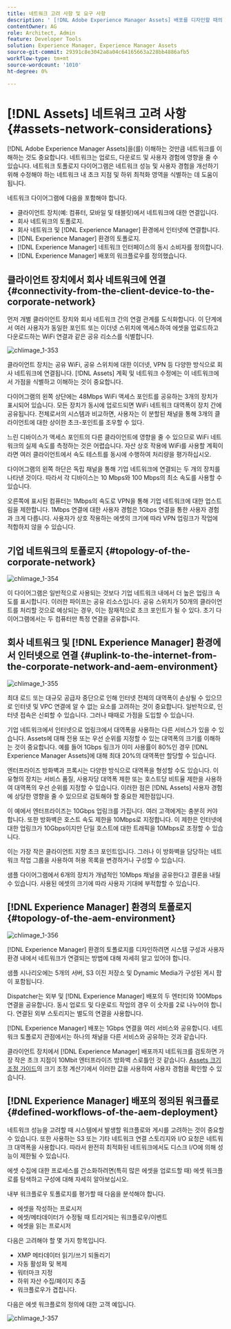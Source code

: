 ```yaml
---
title: 네트워크 고려 사항 및 요구 사항
description: ' [!DNL Adobe Experience Manager Assets] 배포를 디자인할 때의 네트워크 고려 사항에 대해 설명합니다.'
contentOwner: AG
role: Architect, Admin
feature: Developer Tools
solution: Experience Manager, Experience Manager Assets
source-git-commit: 29391c8e3042a8a04c64165663a228bb4886afb5
workflow-type: tm+mt
source-wordcount: '1010'
ht-degree: 0%

---
```


# [!DNL Assets] 네트워크 고려 사항 {#assets-network-considerations}

[!DNL Adobe Experience Manager Assets]을(를) 이해하는 것만큼 네트워크를 이해하는 것도 중요합니다. 네트워크는 업로드, 다운로드 및 사용자 경험에 영향을 줄 수 있습니다. 네트워크 토폴로지 다이어그램은 네트워크 성능 및 사용자 경험을 개선하기 위해 수정해야 하는 네트워크 내 초크 지점 및 하위 최적화 영역을 식별하는 데 도움이 됩니다.

네트워크 다이어그램에 다음을 포함해야 합니다.

* 클라이언트 장치(예: 컴퓨터, 모바일 및 태블릿)에서 네트워크에 대한 연결입니다.
* 회사 네트워크의 토폴로지.
* 회사 네트워크 및 [!DNL Experience Manager] 환경에서 인터넷에 연결합니다.
* [!DNL Experience Manager] 환경의 토폴로지.
* [!DNL Experience Manager] 네트워크 인터페이스의 동시 소비자를 정의합니다.
* [!DNL Experience Manager] 배포의 워크플로우를 정의했습니다.

## 클라이언트 장치에서 회사 네트워크에 연결 {#connectivity-from-the-client-device-to-the-corporate-network}

먼저 개별 클라이언트 장치와 회사 네트워크 간의 연결 관계를 도식화합니다. 이 단계에서 여러 사용자가 동일한 포인트 또는 이더넷 스위치에 액세스하여 에셋을 업로드하고 다운로드하는 WiFi 연결과 같은 공유 리소스를 식별합니다.

![chlimage_1-353](assets/chlimage_1-353.png)

클라이언트 장치는 공유 WiFi, 공유 스위치에 대한 이더넷, VPN 등 다양한 방식으로 회사 네트워크에 연결됩니다. [!DNL Assets] 계획 및 네트워크 수정에는 이 네트워크에서 가점을 식별하고 이해하는 것이 중요합니다.

다이어그램의 왼쪽 상단에는 48Mbps WiFi 액세스 포인트를 공유하는 3개의 장치가 표시되어 있습니다. 모든 장치가 동시에 업로드되면 WiFi 네트워크 대역폭이 장치 간에 공유됩니다. 전체로서의 시스템과 비교하면, 사용자는 이 분할된 채널을 통해 3개의 클라이언트에 대한 상이한 초크-포인트를 조우할 수 있다.

느린 디바이스가 액세스 포인트의 다른 클라이언트에 영향을 줄 수 있으므로 WiFi 네트워크의 실제 속도를 측정하는 것은 어렵습니다. 자산 상호 작용에 WiFi를 사용할 계획이라면 여러 클라이언트에서 속도 테스트를 동시에 수행하여 처리량을 평가하십시오.

다이어그램의 왼쪽 하단은 독립 채널을 통해 기업 네트워크에 연결되는 두 개의 장치를 나타낸 것이다. 따라서 각 디바이스는 10 Mbps와 100 Mbps의 최소 속도를 사용할 수 있습니다.

오른쪽에 표시된 컴퓨터는 1Mbps의 속도로 VPN을 통해 기업 네트워크에 대한 업스트림을 제한합니다. 1Mbps 연결에 대한 사용자 경험은 1Gbps 연결을 통한 사용자 경험과 크게 다릅니다. 사용자가 상호 작용하는 에셋의 크기에 따라 VPN 업링크가 작업에 적합하지 않을 수 있습니다.

## 기업 네트워크의 토폴로지 {#topology-of-the-corporate-network}

![chlimage_1-354](assets/chlimage_1-354.png)

이 다이어그램은 일반적으로 사용되는 것보다 기업 네트워크 내에서 더 높은 업링크 속도를 표시합니다. 이러한 파이프는 공유 리소스입니다. 공유 스위치가 50개의 클라이언트를 처리할 것으로 예상되는 경우, 이는 잠재적으로 초크 포인트가 될 수 있다. 초기 다이어그램에서는 두 컴퓨터만 특정 연결을 공유합니다.

## 회사 네트워크 및 [!DNL Experience Manager] 환경에서 인터넷으로 연결 {#uplink-to-the-internet-from-the-corporate-network-and-aem-environment}

![chlimage_1-355](assets/chlimage_1-355.png)

최대 로드 또는 대규모 공급자 중단으로 인해 인터넷 전체의 대역폭이 손상될 수 있으므로 인터넷 및 VPC 연결에 알 수 없는 요소를 고려하는 것이 중요합니다. 일반적으로, 인터넷 접속은 신뢰할 수 있습니다. 그러나 때때로 가점을 도입할 수 있습니다.

기업 네트워크에서 인터넷으로 업링크에서 대역폭을 사용하는 다른 서비스가 있을 수 있습니다. Assets에 대해 전용 또는 우선 순위를 지정할 수 있는 대역폭의 크기를 이해하는 것이 중요합니다. 예를 들어 1Gbps 링크가 이미 사용률이 80%인 경우 [!DNL Experience Manager Assets]에 대해 최대 20%의 대역폭만 할당할 수 있습니다.

엔터프라이즈 방화벽과 프록시는 다양한 방식으로 대역폭을 형성할 수도 있습니다. 이 유형의 장치는 서비스 품질, 사용자당 대역폭 제한 또는 호스트당 비트율 제한을 사용하여 대역폭의 우선 순위를 지정할 수 있습니다. 이러한 점은 [!DNL Assets] 사용자 경험에 상당한 영향을 줄 수 있으므로 검토해야 할 중요한 제한점입니다.

이 예에서 엔터프라이즈는 10Gbps 업링크를 가집니다. 여러 고객에게는 충분히 커야 합니다. 또한 방화벽은 호스트 속도 제한을 10Mbps로 지정합니다. 이 제한은 인터넷에 대한 업링크가 10Gbps이지만 단일 호스트에 대한 트래픽을 10Mbps로 조정할 수 있습니다.

이는 가장 작은 클라이언트 지향 초크 포인트입니다. 그러나 이 방화벽을 담당하는 네트워크 작업 그룹을 사용하여 허용 목록을 변경하거나 구성할 수 있습니다.

샘플 다이어그램에서 6개의 장치가 개념적인 10Mbps 채널을 공유한다고 결론을 내릴 수 있습니다. 사용된 에셋의 크기에 따라 사용자 기대에 부적합할 수 있습니다.

## [!DNL Experience Manager] 환경의 토폴로지 {#topology-of-the-aem-environment}

![chlimage_1-356](assets/chlimage_1-356.png)

[!DNL Experience Manager] 환경의 토폴로지를 디자인하려면 시스템 구성과 사용자 환경 내에서 네트워크가 연결되는 방법에 대해 자세히 알고 있어야 합니다.

샘플 시나리오에는 5개의 서버, S3 이진 저장소 및 Dynamic Media가 구성된 게시 팜이 포함됩니다.

Dispatcher는 외부 및 [!DNL Experience Manager] 배포의 두 엔터티와 100Mbps 연결을 공유합니다. 동시 업로드 및 다운로드 작업의 경우 이 숫자를 2로 나누어야 합니다. 연결된 외부 스토리지는 별도의 연결을 사용합니다.

[!DNL Experience Manager] 배포는 1Gbps 연결을 여러 서비스와 공유합니다. 네트워크 토폴로지 관점에서는 하나의 채널을 다른 서비스와 공유하는 것과 같습니다.

클라이언트 장치에서 [!DNL Experience Manager] 배포까지 네트워크를 검토하면 가장 작은 초크 지점이 10Mbit 엔터프라이즈 방화벽 스로틀인 것 같습니다. [Assets 크기 조정 가이드](assets-sizing-guide.md)의 크기 조정 계산기에서 이러한 값을 사용하여 사용자 경험을 확인할 수 있습니다.

## [!DNL Experience Manager] 배포의 정의된 워크플로 {#defined-workflows-of-the-aem-deployment}

네트워크 성능을 고려할 때 시스템에서 발생할 워크플로와 게시를 고려하는 것이 중요할 수 있습니다. 또한 사용하는 S3 또는 기타 네트워크 연결 스토리지와 I/O 요청은 네트워크 대역폭을 사용합니다. 따라서 완전히 최적화된 네트워크에서도 디스크 I/O에 의해 성능이 제한될 수 있습니다.

에셋 수집에 대한 프로세스를 간소화하려면(특히 많은 에셋을 업로드할 때) 에셋 워크플로를 탐색하고 구성에 대해 자세히 알아보십시오.

내부 워크플로우 토폴로지를 평가할 때 다음을 분석해야 합니다.

* 에셋을 작성하는 프로시저
* 에셋/메타데이터가 수정될 때 트리거되는 워크플로우/이벤트
* 에셋을 읽는 프로시저

다음은 고려해야 할 몇 가지 항목입니다.

* XMP 메타데이터 읽기/쓰기 되돌리기
* 자동 활성화 및 복제
* 워터마크 지정
* 하위 자산 수집/페이지 추출
* 워크플로우가 겹칩니다.

다음은 에셋 워크플로의 정의에 대한 고객 예입니다.

![chlimage_1-357](assets/chlimage_1-357.png)
